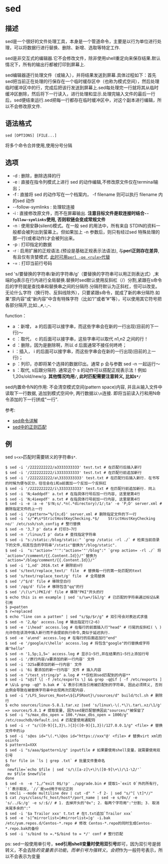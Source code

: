 # sed

## 描述

sed是一个很好的文件处理工具，本身是一个管道命令，主要是以行为单位进行处理，可以将数据行进行替换、删除、新增、选取等特定工作.

sed是非交互式的编辑器.它不会修改文件，除非使用shell重定向来保存结果.默认情况下，所有的输出行都被打印到屏幕上.

sed编辑器逐行处理文件（或输入），并将结果发送到屏幕.具体过程如下：首先sed把当前正在处理的行保存在一个临时缓存区中（也称为模式空间），然后处理临时缓冲区中的行，完成后把该行发送到屏幕上.sed每处理完一行就将其从临时缓冲区删除，然后将下一行读入，进行处理和显示.处理完输入文件的最后一行后，sed便结束运行.sed把每一行都存在临时缓冲区中，对这个副本进行编辑，所以不会修改原文件.

## 语法格式

```
sed [OPTIONS] [FILE...]
```
将多个命令合并使用,使用分号分隔

## 选项

- -d : 删除，删除选择的行
- -e ∶ 直接在指令列模式上进行 sed 的动作编辑,不修改原文件仅在terminal输出；
- -f ∶ 直接将 sed 的动作写在一个档案内， -f filename 则可以执行 filename 内的sed 动作
- --follow-symlinks : 处理软连接
- -i ∶ 直接修改原文件，而不在屏幕输出. **注意目标文件是软连接时结合`--follow-symlinks`使用, 否则软链会变成常规文件**
- -n ∶ 使用安静(silent)模式。在一般 sed 的用法中，所有来自 STDIN的资料一般都会被列出到萤幕上。但如果加上 -n 参数后，则只有经过sed 特殊处理的那一行(或者动作)才会被列出来。
- -p : 打印指定的数据
- -r ∶ 启用扩展的正规语法.(预设是基础正规表示法语法), 与**perl正则存在差异**, 有且仅有贪婪模式. [此时可用`perl -pe <rule>`代替](https://segmentfault.com/q/1010000005690165)
- -= : 打印当前行号码

sed 's/要替换的字符串/新的字符串/g'（要替换的字符串可以用正则表达式）,末端的g表示在行内进行全局替换.替换时sed默认使用反斜杠（/）分割,紧跟在s命令后的字符就是查找串和替换串之间的分隔符.分隔符默认为正斜杠，但可以改变。无论什么字符（换行符、反斜线除外），只要紧跟s命令，就成了新的串分隔符.如果“原内容”或“新内容”中含有特殊字符（比如”/”或者”#”等），可以使用其它符号把各部分隔开,比如`,`,`#`,`:`,`~`.

function：
- a ：新增， a 的后面可以接字串，而这些字串会在新的一行出现(目前的下一行)～
- c ：取代， c 的后面可以接字串，这些字串可以取代 n1,n2 之间的行！
- d ：删除，因为是删除啊，所以 d 后面通常不接任何咚咚；
- i ：插入， i 的后面可以接字串，而这些字串会在新的一行出现(目前的上一行)；
- p ：列印，亦即将某个选择的数据印出。通常 p 会与参数 sed -n 一起运行～
- s ：取代, s后跟分隔符. 通常这个 s 的动作可以搭配正规表示法！例如 1,20s/old/new/g. **其他情况均用`/`, 此时匹配需要注意转义, 比如`$*/`**

sed内置命令N的作用: 不会清空模式空间(pattern space)内容, 并且从输入文件中读取下一行数据, 追加到模式空间中, 两行数据以`\n`连接. 即将当前读入行和用N命令添加的下一行拼成"一行".

参考:
- [sed命令详解](http://www.cnblogs.com/edwardlost/archive/2010/09/17/1829145.html)
- [sed中的正则匹配](https://cloud.tencent.com/developer/article/1652461)

## 例
sed `s<x>`匹配时需要转义的字符串`$*`.

```
$ sed -i '/2222222222/a3333333333' test.txt # 在匹配行后插入新行
$ sed -i '/2222222222/i3333333333' test.txt # 在匹配行前追加新行
$ sed -i '/2222222222/a\3333333333' test.txt # 在匹配行后插入新行. 在书写的时候为便与区分，往往会在i和a前面加一个反加一个反斜扛
$ sed -i '/2222222222/i\3333333333' test.txt # 在匹配行前追加新行. 同上
$ sed -i 'N;4addpdf' a.txt # 在指具体行号后加一行内容, 这里是第4行
$ sed -i 'N;4ieepdf' a.txt # 在指具体行号前加一行内容, 这里是第4行
$ sed -i -e :a -e '$!N;s/.*n(.*directory)/1/;ta' -e 'P;D' server.xml # 删除指定文件的上一行
$ sed -i '/pattern="%/{n;d}' server.xml # 删除指定文件的下一行
$ sed -i 's/^#\s*StrictHostKeyChecking.*$/    StrictHostKeyChecking no/' /etc/ssh/ssh_config # 整行替换
$ sed -n '3,7 p' data # 打印3~7行
$ sed -n '/linux/I p' data # 查找指定字符串
$ sed -i "s:/static:/blog/static:" `grep /static -rl ./` # 检索当前目录下的文件,将其包含的字符串"/static"替换为"/blog/static".
$ sed -i  "s:"action='"'":"action='"'/blog":" `grep action= -rl ./` 将`action="/comment/{{.Content.Id}}/"`替换为`action="/blog/comment/{{.Content.Id}}/"`
$ sed -i '1,nd' 2016.txt # 删除前n行
$ sed 's/text/replace_text/' file  # 替换每一行的第一处匹配的text
$ sed 's/text/replace_text/g' file  # 全局替换
$ sed '/^$/d' file # 移除空白行
$ sed '/qq/d' file # 移除包含"qq"的行
$ sed '/\(\s*\)PKI/d' file # 移除"PKI"开头的行
$ echo this is en example | sed 's/\w+/[&]/g' # 已匹配的字符串通过标记&来引用
$ p=patten
$ r=replaced
$ echo "line con a patten" | sed "s/$p/$r/g" # 双引号会对表达式求值
$ sed -n '2,6p' access.log # 输出指定行(2~6)
$ sed -e 'i\head' access.log # 在每行的前面插入行"head" # 行尾的反斜杠( \ )允许你在该流中插入新行而不会提前执行命令,类似于延迟执行.
$ sed -e 'a\end' access.log # 在每行的后面追加行"end"
$ sed -e '/google/c\hello' access.log # 将包含"google"的行替换成字符串"hello"
$ sed -n '1,5p;1,5=' access.log # 显示1~5行,并在结果的1~5行上添加行号
$ sed -i '/原行内容/a要添加的新一行内容' 文件
$ sed -i '325a要添加的新一行内容' 文件
$ sed -i '6i 要添加的新一行内容' 文件 # 插入内容
$ sed -n "/test_string/p" a.log # **仅检测sed匹配到的内容**
$ sed -i "s@if \[ -f /etc/exports \] && grep -q@if [ -f /etc/exports ] # \&\& grep -q@" b.bak # `&`表示引用及引用被匹配到的字符串, 因此必须转义, 否则此例会导致在被替换字符串中出现两次匹配内容.
$ sed -i "/LFS_Sources_Root=\${LFSRoot}\/sources/d" build/tcl.sh # 删除行
$ echo sources/linux-5.8.1.tar.xz |sed 's/linux\-\(.*\)\.tar\.xz/\1/g' => sources/5.8.1 # 提取变量, 因为sed是匹配替换因此"sources/"被保留了
$ sed -i "s/max_dbs_open = 100.*/max_dbs_open = 1000/g" /etc/couchdb/default.ini # 匹配里使用通配符
$ sed -i -r "s/([0-9]{1,3}\.){3}([0-9]{1,3})/127.0.0.1/g" <file> # 替换文件中的ip
$ sed -i 's@os id="\(.*\)@os id="https://xxx"@' <file> # 替换virt xml的osinfo
$ pattern1=XXX
$ sed -i "s/aaa/$pattern1/g" inputfile # 如果要使用shell变量，就需要使用双引号
$ for file in `ls | grep .txt` # 批量文件重命名
do
 newfile=`echo $file | sed 's/\([a-z]\+\)\([0-9]\+\)/\1-\2/'`
 mv $file $newfile
done
$ sed -n  -e '1,/^exit 0$/!p' ./upgrade.bin # 提取1~`exit 0`外的所有行, `!`表示取反, `//`是sed用于标记正则
$ nmcli --mode multiline dev | cut -d" " -f 2- | sed "s/^[ \t]*//"
$ cat /sys/class/fc_host/host*/port_name | sed -e s/0x// -e 's/../&:/g' -e s/:$// # 1. 去掉开头的"0x"; 2. 每两个字符用":"分割; 3. 取消末尾多余的":"
$ sed -i '$a Trailor xxx' t.txt # 在t.txt追加`Trailor xxx`
$ sed -e 's|^mirrorlist=|#mirrorlist=|g' -i.bak /etc/yum.repos.d/Centos-*.repo # 修改 Centos-*.repo的同时生成Centos-*.repo.bak的备份
$ sed -i 's/bind to =.*$/bind to = */' conf # 整行匹配
```

ps:
sed一般使用单引号，**sed引用shell变量时使用双引号**即可，因为双引号是弱转义，不会去除$的变量表示功能，而单引号为强转义，会把$作为一般符号表示，所以不会表示为变量
